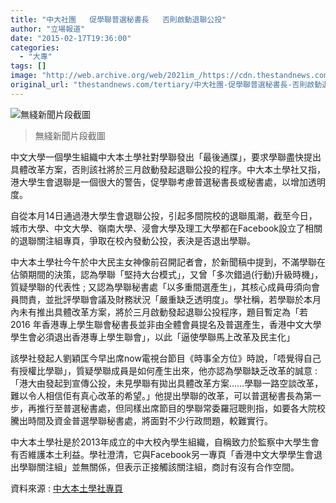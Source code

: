 ```yaml
---
title: "中大社團   促學聯普選秘書長   否則啟動退聯公投"
author: "立場報道"
date: "2015-02-17T19:36:00"
categories:
  - "大專"
tags: []
image: "http://web.archive.org/web/2021im_/https://cdn.thestandnews.com/media/photos/cache/cap_UTuJ6_1200x0.png"
original_url: "thestandnews.com/tertiary/中大社團-促學聯普選秘書長-否則啟動退聯公投"
---
```

![無綫新聞片段截圖](http://web.archive.org/web/2021im_/https://cdn.thestandnews.com/media/photos/cache/cap_UTuJ6_1200x0.png)

> 無綫新聞片段截圖

中文大學一個學生組織中大本土學社對學聯發出「最後通牒」，要求學聯盡快提出具體改革方案，否則該社將於三月啟動發起退聯公投的程序。中大本土學社又指，港大學生會退聯是一個很大的警告，促學聯考慮普選秘書長或秘書處，以增加透明度。

自從本月14日通過港大學生會退聯公投，引起多間院校的退聯風潮，截至今日，城市大學、中文大學、嶺南大學、浸會大學及理工大學都在Facebook設立了相關的退聯關注組專頁，爭取在校內發動公投，表決是否退出學聯。

中大本土學社今午於中大民主女神像前召開記者會，於新聞稿中提到，不滿學聯在佔領期間的決策，認為學聯「堅持大台模式」，又曾「多次錯過(行動)升級時機」，質疑學聯的代表性 ; 又認為學聯秘書處「以多重間選產生」，其核心成員毋須向會員問責，並批評學聯會議及財務狀況「嚴重缺乏透明度」。學社稱，若學聯於本月內未有推出具體改革方案，將於三月啟動發起退聯公投程序，題目暫定為「若 2016 年香港專上學生聯會秘書長並非由全體會員提名及普選產生，香港中文大學學生會必須退出香港專上學生聯會」，以此「逼使學聯馬上改革及民主化」

該學社發起人劉穎匡今早出席now電視台節目《時事全方位》時說，「唔覺得自己有授權比學聯」，質疑學聯成員是如何產生出來，他亦認為學聯缺乏改革的誠意 :「港大由發起到宣傳公投，未見學聯有拋出具體改革方案……學聯一路空談改革，難以令人相信佢有真心改革的希望。」他提出學聯的改革，可以普選秘書長為第一步，再推行至普選秘書處，但同樣出席節目的學聯常委羅冠聰則指，如要各大院校騰出時間及資金普選學聯秘書處，將面對不少行政問題，較難實行。

中大本土學社是於2013年成立的中大校內學生組織，自稱致力於監察中大學生會有否維護本土利益。學社澄清，它與Facebook另一專頁「香港中文大學學生會退出學聯關注組」並無關係，但表示正接觸該關注組，商討有沒有合作空間。

資料來源 : [中大本土學社專頁](http://web.archive.org/web/20210628181349/https://www.facebook.com/cuhklocalsociety)